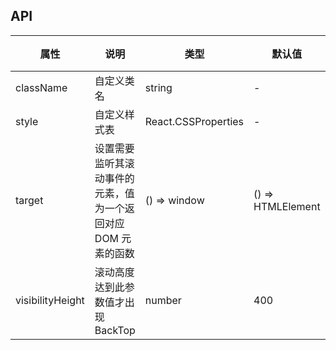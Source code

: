 ## API

| 属性 | 说明 | 类型 | 默认值 | 版本 |
| --- | --- | --- | --- | --- |
| className | 自定义类名 | string | - | - |
| style | 自定义样式表 | React.CSSProperties | - | - |
| target | 设置需要监听其滚动事件的元素，值为一个返回对应 DOM 元素的函数 | () => window | () => HTMLElement | - |
| visibilityHeight | 滚动高度达到此参数值才出现 BackTop | number | 400 | - |
